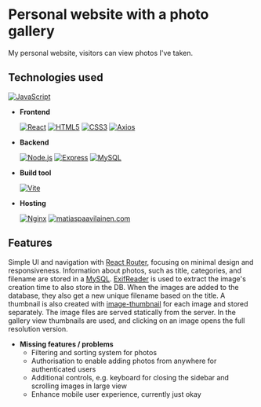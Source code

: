 # Personal website with a photo gallery

My personal website, visitors can view photos I've taken.

## Technologies used

[![JavaScript](https://img.shields.io/badge/JavaScript-F7DF1E?style=for-the-badge&logo=javascript&logoColor=black)](https://developer.mozilla.org/en-US/docs/Web/JavaScript)

- **Frontend**
  
  [![React](https://img.shields.io/badge/React-20232A?style=for-the-badge&logo=react&logoColor=61DAFB)](https://reactjs.org/)
  [![HTML5](https://img.shields.io/badge/HTML5-E34F26?style=for-the-badge&logo=html5&logoColor=white)](https://developer.mozilla.org/en-US/docs/Web/HTML)
  [![CSS3](https://img.shields.io/badge/CSS3-1572B6?style=for-the-badge&logo=css3&logoColor=white)](https://developer.mozilla.org/en-US/docs/Web/CSS)
  [![Axios](https://img.shields.io/badge/Axios-5A29E4?style=for-the-badge&logo=axios&logoColor=white)](https://axios-http.com/)
- **Backend**
  
  [![Node.js](https://img.shields.io/badge/Node.js-339933?style=for-the-badge&logo=node.js&logoColor=white)](https://nodejs.org/)
  [![Express](https://img.shields.io/badge/Express-000000?style=for-the-badge&logo=express&logoColor=white)](https://expressjs.com/)
  [![MySQL](https://img.shields.io/badge/MySQL-4479A1?style=for-the-badge&logo=mysql&logoColor=white)](https://www.mysql.com/)
- **Build tool**
  
  [![Vite](https://img.shields.io/badge/Vite-646CFF?style=for-the-badge&logo=vite&logoColor=white)](https://vitejs.dev/)
- **Hosting**
  
  [![Nginx](https://img.shields.io/badge/Nginx-269539?style=for-the-badge&logo=nginx&logoColor=white)](https://nginx.org/en/)
  [![matiaspaavilainen.com](https://img.shields.io/badge/matiaspaavilainen.com-darkslategray?style=for-the-badge&logoColor=white)](https://matiaspaavilainen.com)


## Features

Simple UI and navigation with [React Router](https://reactrouter.com/), focusing on minimal design and responsiveness. Information about photos, such as title, categories, and filename are stored in a [MySQL](https://www.mysql.com/). [ExifReader](https://github.com/mattiasw/ExifReader) is used to extract the image's creation time to also store in the DB. When the images are added to the database, they also get a new unique filename based on the title. A thumbnail is also created with [image-thumbnail](https://github.com/onildoaguiar/image-thumbnail#readme) for each image and stored separately. The image files are served statically from the server. In the gallery view thumbnails are used, and clicking on an image opens the full resolution version.

- **Missing features / problems**
  - Filtering and sorting system for photos
  - Authorisation to enable adding photos from anywhere for authenticated users
  - Additional controls, e.g. keyboard for closing the sidebar and scrolling images in large view
  - Enhance mobile user experience, currently just okay
